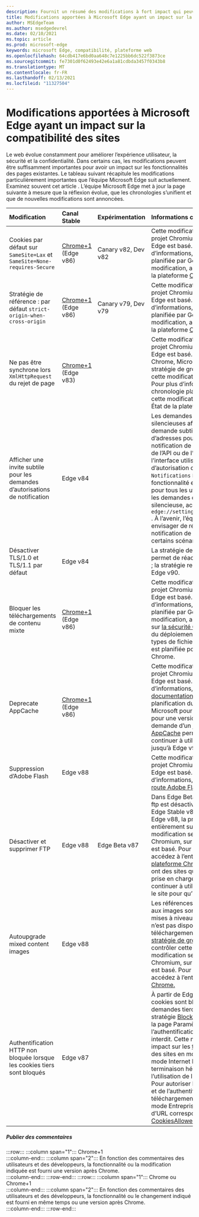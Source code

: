 ```yaml
---
description: Fournit un résumé des modifications à fort impact qui peuvent avoir un impact sur la compatibilité des sites
title: Modifications apportées à Microsoft Edge ayant un impact sur la compatibilité des sites
author: MSEdgeTeam
ms.author: msedgedevrel
ms.date: 02/10/2021
ms.topic: article
ms.prod: microsoft-edge
keywords: microsoft Edge, compatibilité, plateforme web
ms.openlocfilehash: 64cdb417e6bd0aa648c7e1225bb6dc522f3873ce
ms.sourcegitcommit: fe7301d0f62493e42e6a1a81cdbda3457f0343b8
ms.translationtype: MT
ms.contentlocale: fr-FR
ms.lasthandoff: 02/13/2021
ms.locfileid: "11327504"
---
```

# Modifications apportées à Microsoft Edge ayant un impact sur la compatibilité des sites  

Le web évolue constamment pour améliorer l’expérience utilisateur, la sécurité et la confidentialité.  Dans certains cas, les modifications peuvent être suffisamment importantes pour avoir un impact sur les fonctionnalités des pages existantes.  Le tableau suivant récapitule les modifications particulièrement importantes que l’équipe Microsoft Edge suit actuellement.  Examinez souvent cet article . L’équipe Microsoft Edge met à jour la page suivante à mesure que la réflexion évolue, que les chronologies s’unifient et que de nouvelles modifications sont annoncées.  

| Modification | Canal Stable | Expérimentation | Informations complémentaires |  
|:--- |:--- |:--- |:--- |
| Cookies par défaut sur `SameSite=Lax` et `SameSite=None-requires-Secure` | [Chrome+1](#release-comments) \(Edge v86\)  | Canary v82, Dev v82 | Cette modification se produit dans le projet Chromium, sur lequel Microsoft Edge est basé.  Pour plus d’informations, y compris la chronologie planifiée par Google pour cette modification, accédez à l’entrée État de la plateforme [Chrome.][ChromePlatformStatus5088147346030592]  |  
| Stratégie de référence : par défaut `strict-origin-when-cross-origin` | [Chrome+1](#release-comments) \(Edge v86\)  | Canary v79, Dev v79 | Cette modification se produit dans le projet Chromium, sur lequel Microsoft Edge est basé.  Pour plus d’informations, y compris la chronologie planifiée par Google pour cette modification, accédez à l’entrée État de la plateforme [Chrome.][ChromePlatformStatus6251880185331712]  |  
| Ne pas être synchrone lors `XmlHttpRequest` du rejet de page | [Chrome+1](#release-comments) \(Edge v83\) |  | Cette modification se produit dans le projet Chromium, sur lequel Microsoft Edge est basé.  Correspondant à Chrome, Microsoft Edge propose une stratégie de groupe pour désactiver cette modification jusqu’à Edge v88.  Pour plus d’informations, y compris la chronologie planifiée par Google pour cette modification, accédez à l’entrée État de la plateforme [Chrome.][ChromePlatformStatus4664843055398912]  |  
| Afficher une invite subtile pour les demandes d’autorisations de notification | Edge v84 |  | Les demandes de notification silencieuses affichent une icône de demande subtile dans la barre d’adresses pour les autorisations de notification de site demandées à l’aide de l’API ou de l’API, en remplaçant l’interface utilisateur du message volant d’autorisation complète ou `Notifications` `Push` standard.  Cette fonctionnalité est actuellement activée pour tous les utilisateurs.  Pour refuser les demandes de notification silencieuse, accédez à `edge://settings/content/notifications` .  À l’avenir, l’équipe Microsoft Edge peut envisager de réactiver l’invite de notification de volant complet dans certains scénarios.  |  
| Désactiver TLS/1.0 et TLS/1.1 par défaut | Edge v84 |  | La stratégie de groupe [SSLMinVersion][DeployedgeMicrosoftEdgePoliciesSslversionmin] permet de réactiver TLS/1.0 et TLS/1.1 ; la stratégie reste disponible jusqu’à Edge v90.  |  
| Bloquer les téléchargements de contenu mixte | [Chrome+1](#release-comments) \(Edge v86\)  |  | Cette modification se produit dans le projet Chromium, sur lequel Microsoft Edge est basé.  Pour plus d’informations, y compris la chronologie planifiée par Google pour cette modification, accédez à l’entrée du blog sur [la sécurité Google.][GoogleBlogSecurity20200206]  La planification du déploiement de Microsoft sur les types de fichiers à avertir ou bloquer est planifiée pour une version après Chrome.  |  
| Deprecate AppCache | [Chrome+1](#release-comments) \(Edge v86\)  |  | Cette modification se produit dans le projet Chromium, sur lequel Microsoft Edge est basé.  Pour plus d’informations, accédez à la [documentation WebDev.][WebDevAppCacheRemoval]  La planification du déploiement de Microsoft pour l’annulation est prévue pour une version après Chrome.  La demande d’un [jeton OriginTrial AppCache][ChromeDevelopersOrigintrialsAppCacheOriginTrial] permet aux sites de continuer à utiliser l’API dépréciée jusqu’à Edge v90.  |  
| Suppression d’Adobe Flash | Edge v88  |  | Cette modification se produit dans le projet Chromium, sur lequel Microsoft Edge est basé.  Pour plus d’informations, accédez à la feuille de [route Adobe Flash Chromium.][ChromiumFlashRoadmapSupportRemoved]  | 
| Désactiver et supprimer FTP | Edge v88  | Edge Beta v87 | Dans Edge Beta v87, la prise en charge ftp est désactivée par défaut . dans Edge Stable v87, il reste activé.  Dans Edge v88, la prise en charge ftp est entièrement supprimée.  Cette modification se produit dans le projet Chromium, sur lequel Microsoft Edge est basé.  Pour plus d’informations, accédez à l’entrée d’état [de la plateforme Chrome.][ChromePlatformStatus6246151319715840]  Les entreprises qui ont des sites qui nécessitent toujours la prise en charge de FTP peuvent continuer à utiliser FTP en configurant le site pour qu’il utilise [le mode IE.][DeployedgeEdgeIeMode]  | 
| Autoupgrade mixed content images | Edge v88  |  | Les références \(HTTP\) non sécurisées aux images sont automatiquement mises à niveau vers HTTPS ; Si l’image n’est pas disponible sur HTTPS, le téléchargement de l’image échoue. Une [stratégie de groupe][DeployedgeMicrosoftEdgePoliciesInsecurecontentallowedforurls] est disponible pour contrôler cette fonctionnalité. Cette modification se produit dans le projet Chromium, sur lequel Microsoft Edge est basé. Pour plus d’informations, accédez à l’entrée État de [la plateforme Chrome.][ChromePlatformStatus4926989725073408]  | 
| Authentification HTTP non bloquée lorsque les cookies tiers sont bloqués  | Edge v87  |  | À partir de Edge v87, lorsque les cookies sont bloqués pour les demandes tierces, à l’aide de la stratégie [BlockThirdPartyCookies][DeployedgeMicrosoftEdgePoliciesBlockthirdpartycookies] ou via la page Paramètres Edge, l’authentification HTTP est également interdit. Cette modification peut avoir un impact sur les [téléchargements][DeployedgeEdgeIeModePoliciesConfigureUsingUseEnterpriseModeIeWebsiteListPolicy] de liste des sites en mode Entreprise pour le mode Internet Explorer si le point de terminaison hébergeant la liste requiert l’utilisation de l’authentification HTTP.  Pour autoriser l’utilisation des cookies et de l’authentification HTTP pour les téléchargements de listes de sites en mode Entreprise, ajoutez un modèle d’URL correspondant à la stratégie [CookiesAllowedForURLs.][DeployedgeMicrosoftEdgePoliciesCookiesallowedforurls]  |   

##### Publier des commentaires  

:::row:::
   :::column span="1":::
      Chrome+1  
   :::column-end:::
   :::column span="2":::
      En fonction des commentaires des utilisateurs et des développeurs, la fonctionnalité ou la modification indiquée est fourni une version après Chrome.  
   :::column-end:::
:::row-end:::
:::row:::
   :::column span="1":::
      Chrome ou Chrome+1  
   :::column-end:::
   :::column span="2":::
      En fonction des commentaires des utilisateurs et des développeurs, la fonctionnalité ou le changement indiqué est fourni en même temps ou une version après Chrome.  
   :::column-end:::
:::row-end:::

<!-- links -->  

[DeployedgeEdgeIeMode]: /deployedge/edge-ie-mode "À propos du mode IE | Documents Microsoft"  
[DeployedgeEdgeIeModePoliciesConfigureUsingUseEnterpriseModeIeWebsiteListPolicy]: /deployedge/edge-ie-mode-policies#configure-using-the-use-the-enterprise-mode-ie-website-list-policy "Configurer à l’aide de la stratégie de liste des sites web En mode Entreprise d’Internet IE : configurer les stratégies de mode IE | Documents Microsoft"  
[DeployedgeMicrosoftEdgePoliciesBlockthirdpartycookies]: /deployedge/microsoft-edge-policies#blockthirdpartycookies "BlockThirdPartyCookies - Microsoft Edge - Stratégies | Documents Microsoft"  
[DeployedgeMicrosoftEdgePoliciesCookiesallowedforurls]: /deployedge/microsoft-edge-policies#cookiesallowedforurls "CookiesAllowedForUrls - Microsoft Edge - Stratégies | Documents Microsoft"  
[DeployedgeMicrosoftEdgePoliciesInsecurecontentallowedforurls]:  /deployedge/microsoft-edge-policies#insecurecontentallowedforurls "InsecureContentAllowedForUrls - Microsoft Edge - Stratégies | Documents Microsoft"  
[DeployedgeMicrosoftEdgePoliciesSslversionmin]: /deployedge/microsoft-edge-policies#sslversionmin "SSLVersionMin - Microsoft Edge - Stratégies | Documents Microsoft"  

[ChromePlatformStatus4664843055398912]: https://chromestatus.com/feature/4664843055398912 "Disallow sync XHR in page dismissal JavaScript | État de la plateforme Chrome"  
[ChromePlatformStatus4926989725073408]: https://chromestatus.com/feature/4926989725073408 "Mise à niveau automatique du contenu mixte d’image | État de la plateforme Chrome"  
[ChromePlatformStatus5088147346030592]: https://chromestatus.com/feature/5088147346030592 "Valeur par défaut des cookies SameSite=Lax | État de la plateforme Chrome"  
[ChromePlatformStatus6246151319715840]: https://chromestatus.com/feature/6246151319715840 "Désintépreser la prise en charge de FTP | État de la plateforme Chrome"  
[ChromePlatformStatus6251880185331712]: https://chromestatus.com/feature/6251880185331712 "Stratégie de référence : par défaut sur strict-origin-when-cross-origin | État de la plateforme Chrome"  

[ChromiumFlashRoadmapSupportRemoved]: https://www.chromium.org/flash-roadmap#TOC-Flash-Support-Removed-from-Chromium-Target:-Chrome-88---Jan-2021- "Prise en charge flash supprimée de Chromium (cible : Chrome 88+ - Jan 2021) - Feuille de route flash | Projets Chromium"  

[ChromeDevelopersOrigintrialsAppCacheOriginTrial]: https://developers.chrome.com/origintrials/#/view_trial/1776670052997660673 "Jeton AppCache OriginTrial | Développeurs Chrome"  

[GoogleBlogSecurity20200206]: https://security.googleblog.com/2020/02/protecting-users-from-insecure_6.html "Protection des utilisateurs contre les téléchargements non sécurisés dans Google Chrome - Blog sur la sécurité Google Online" 

[WebDevAppCacheRemoval]: https://web.dev/appcache-removal "Préparation de la suppression d’AppCache | web.dev"  

<!--todo:  cleanup links  -->  
